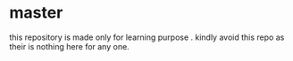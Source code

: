 # master
this repository is made only  for learning purpose . kindly avoid this repo as their is nothing here for any one.

